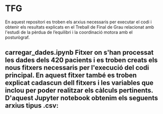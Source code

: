# TFG
En aquest repositori es troben els arxius necessaris per executar el codi i obtenir els resultats explicats en el Treball de Final de Grau relacionat amb l'estudi de la pèrdua de l’equilibri i la coordinació motora amb el posturògraf.

**carregar_dades.ipynb**
Fitxer on s'han processat les dades dels 420 pacients i es troben creats els nous fitxers necessaris per l'execució del codi principal. En aquest fitxer també es troben explicat cadascun dell fitxers i les variables que inclou per poder realitzar els càlculs pertinents. D'aquest Jupyter notebook obtenim els seguents arxius tipus .csv:
- 
